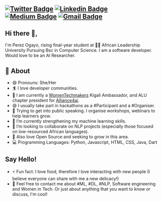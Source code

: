 

[![Twitter Badge](https://img.shields.io/badge/-@a_ogayo-1ca0f1?style=flat-square&labelColor=1ca0f1&logo=twitter&logoColor=white&link=https://twitter.com/a_ogayo)](https://twitter.com/a_ogayo) [![Linkedin Badge](https://img.shields.io/badge/-peresogayo-blue?style=flat-square&logo=Linkedin&logoColor=white&link=https://www.linkedin.com/in/peresogayo/)](https://www.linkedin.com/in/peresogayo/) [![Medium Badge](https://img.shields.io/badge/-@perezogayo-03a57a?style=flat-square&labelColor=000000&logo=Medium&link=https://medium.com/@perezogayo/)](https://medium.com/perezogayo/)
[![Gmail Badge](https://img.shields.io/badge/-perezogayo@gmail.com-c14438?style=flat-square&logo=Gmail&logoColor=white&link=mailto:perezogayo@gmail.com)](mailto:perezogayo@gmail.com)
---
## Hi there 👋,           
I'm Perez Ogayo, rising final-year student at 👨‍💻 African Leadership University Pursuing Bsc in Computer Science.  I am a software developer. Would love to be an AI Researcher.  

## 🧐 About
- 😄 Pronouns: She/Her
- 🏄‍ I love developer communities.
- 🔭 I am currently a [WomenTechmakers](https://www.womentechmakers.com/ambassadors) Kigali Ambassador,  and ALU chapter president for [Alliance4ai](https://www.alliance4ai.org/).
- 😄 I usually take part in hackathons as a #Participant and a #Organiser.
- 🌱 Trying to get into public speaking. I organise workshops, webinars to help learners grow.
- 🌱 I’m currently strengthening my machine learning skills.
- 👯 I’m looking to collaborate on NLP projects (especially those focused on low-resourced African languages).
- 🌱 Also love Open Source and seeking to grow in this area.
- 💻 Programming Languages: Python, Javascript, HTML, CSS, Java, Dart

## Say Hello!
- ⚡ Fun fact: I love food, therefore I love interacting with new people (I believe everyone can share with me a new delicacy!)
- 💬 Feel free to contact me about #ML, #DL, #NLP, Software engineering and Women in Tech. Or just about anything that you want to know or discuss, I'm cool!

